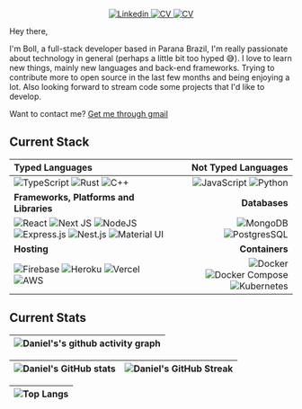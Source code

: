 <p align="center">
  <a href="https://www.linkedin.com/in/daniel-boll/">
    <img src="https://img.shields.io/badge/daniel_boll-%230077B5.svg?style=for-the-badge&logo=linkedin&logoColor=white" alt="Linkedin" />
  </a>
  <a href="https://google.com.br">
    <img src="https://img.shields.io/badge/curriculum-%230077B5.svg?style=for-the-badge&logo=mdbook&logoColor=white" alt="CV" />
  </a>
  <a href="https://github.com/Daniel-Boll/.dotfiles">
    <img src="https://img.shields.io/badge/dotfiles-%230077B5.svg?style=for-the-badge&logo=slashdot&logoColor=white" alt="CV" />
  </a>
</p>

Hey there,

I'm Boll, a full-stack developer based in Parana Brazil, I'm really passionate about technology in general (perhaps a little bit too hyped 😅). I love to learn new things, mainly new languages and back-end frameworks. Trying to contribute more to open source in the last few months and being enjoying a lot. Also looking forward to stream code some projects that I'd like to develop. 

Want to contact me? [Get me through gmail](mailto:danielboll.academico@gmail.com)

## Current Stack

| Typed Languages | Not Typed Languages |
| :--- | ---: |
| ![TypeScript](https://img.shields.io/badge/typescript-%23323330.svg?style=for-the-badge&logo=typescript&logoColor=%23007ACD) ![Rust](https://img.shields.io/badge/rust-%23323330.svg?style=for-the-badge&logo=rust&logoColor=%23f74c00) ![C++](https://img.shields.io/badge/C%2b%2b-%23323330.svg?style=for-the-badge&logo=c&logoColor=%23007ACD) | ![JavaScript](https://img.shields.io/badge/javascript-%23323330.svg?style=for-the-badge&logo=javascript) ![Python](https://img.shields.io/badge/python-%23323330.svg?style=for-the-badge&logo=python)
| **Frameworks, Platforms and Libraries** | **Databases** |
| ![React](https://img.shields.io/badge/react-%2320232a.svg?style=for-the-badge&logo=react&logoColor=%2361DAFB) ![Next JS](https://img.shields.io/badge/Next-black?style=for-the-badge&logo=next.js&logoColor=white) ![NodeJS](https://img.shields.io/badge/node.js-6DA55F?style=for-the-badge&logo=node.js&logoColor=white) ![Express.js](https://img.shields.io/badge/express.js-%23404d59.svg?style=for-the-badge&logo=express&logoColor=%2361DAFB) ![Nest.js](https://img.shields.io/badge/nest.js-%23404d59.svg?style=for-the-badge&logo=nestjs&logoColor=%23e0234e) ![Material UI](https://img.shields.io/badge/material%20ui-%230081CB.svg?style=for-the-badge&logo=material-ui&logoColor=white) | ![MongoDB](https://img.shields.io/badge/MongoDB-%234ea94b.svg?style=for-the-badge&logo=mongodb&logoColor=white) ![PostgresSQL](https://img.shields.io/badge/PostgresSQL-%2300f.svg?style=for-the-badge&logo=postgresql&logoColor=white) |
| **Hosting** | **Containers**|
| ![Firebase](https://img.shields.io/badge/firebase-%23039BE5.svg?style=for-the-badge&logo=firebase) ![Heroku](https://img.shields.io/badge/heroku-%23430098.svg?style=for-the-badge&logo=heroku&logoColor=white) ![Vercel](https://img.shields.io/badge/vercel-%23000000.svg?style=for-the-badge&logo=vercel&logoColor=white) ![AWS](https://img.shields.io/badge/aws-%23000000.svg?style=for-the-badge&logo=amazon&logoColor=#23FF9A00) | ![Docker](https://img.shields.io/badge/docker-%232497ed.svg?style=for-the-badge&logo=docker&logoColor=white) ![Docker Compose](https://img.shields.io/badge/docker%20compose-%232497ed.svg?style=for-the-badge&logo=docker&logoColor=white) ![Kubernetes](https://img.shields.io/badge/kubernetes-%232497ed.svg?style=for-the-badge&logo=kubernetes&logoColor=white) |

## Current Stats

|   ![Daniel's's github activity graph](https://activity-graph.herokuapp.com/graph?username=daniel-boll&theme=rogue) |
| :---: |

| ![Daniel's GitHub stats](https://github-readme-stats.vercel.app/api?username=daniel-boll&show_icons=true&theme=city_lights) | ![Daniel's GitHub Streak](https://github-readme-streak-stats.herokuapp.com/?user=daniel-boll&theme=city-lights) |
| :---: | :---: |

| ![Top Langs](https://github-readme-stats.vercel.app/api/top-langs/?username=daniel-boll&theme=city_lights) |
| :---: |
